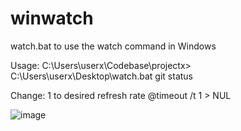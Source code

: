 # winwatch
watch.bat to use the watch command in Windows

Usage:
C:\Users\userx\Codebase\projectx> C:\Users\userx\Desktop\watch.bat git status

Change:
1 to desired refresh rate @timeout /t 1 > NUL

![image](https://user-images.githubusercontent.com/66618069/229731453-43c557af-4a17-46e1-a072-00abbeb10ae8.png)

